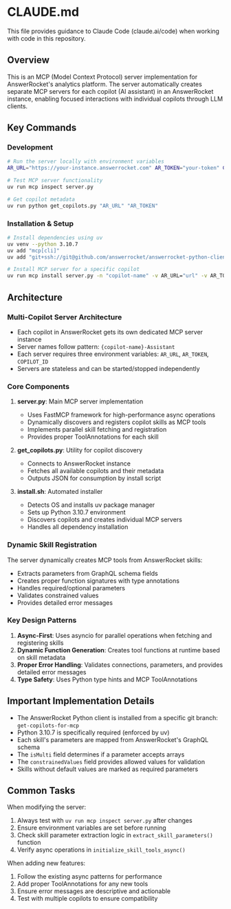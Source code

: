 # CLAUDE.md

This file provides guidance to Claude Code (claude.ai/code) when working with code in this repository.

## Overview

This is an MCP (Model Context Protocol) server implementation for AnswerRocket's analytics platform. The server automatically creates separate MCP servers for each copilot (AI assistant) in an AnswerRocket instance, enabling focused interactions with individual copilots through LLM clients.

## Key Commands

### Development
```bash
# Run the server locally with environment variables
AR_URL="https://your-instance.answerrocket.com" AR_TOKEN="your-token" COPILOT_ID="copilot-id" uv run python server.py

# Test MCP server functionality
uv run mcp inspect server.py

# Get copilot metadata
uv run python get_copilots.py "AR_URL" "AR_TOKEN"
```

### Installation & Setup
```bash
# Install dependencies using uv
uv venv --python 3.10.7
uv add "mcp[cli]"
uv add "git+ssh://git@github.com/answerrocket/answerrocket-python-client.git@get-copilots-for-mcp"

# Install MCP server for a specific copilot
uv run mcp install server.py -n "copilot-name" -v AR_URL="url" -v AR_TOKEN="token" -v COPILOT_ID="id" --with "git+ssh://git@github.com/answerrocket/answerrocket-python-client.git@get-copilots-for-mcp"
```

## Architecture

### Multi-Copilot Server Architecture
- Each copilot in AnswerRocket gets its own dedicated MCP server instance
- Server names follow pattern: `{copilot-name}-Assistant`
- Each server requires three environment variables: `AR_URL`, `AR_TOKEN`, `COPILOT_ID`
- Servers are stateless and can be started/stopped independently

### Core Components

1. **server.py**: Main MCP server implementation
   - Uses FastMCP framework for high-performance async operations
   - Dynamically discovers and registers copilot skills as MCP tools
   - Implements parallel skill fetching and registration
   - Provides proper ToolAnnotations for each skill

2. **get_copilots.py**: Utility for copilot discovery
   - Connects to AnswerRocket instance
   - Fetches all available copilots and their metadata
   - Outputs JSON for consumption by install script

3. **install.sh**: Automated installer
   - Detects OS and installs uv package manager
   - Sets up Python 3.10.7 environment
   - Discovers copilots and creates individual MCP servers
   - Handles all dependency installation

### Dynamic Skill Registration

The server dynamically creates MCP tools from AnswerRocket skills:
- Extracts parameters from GraphQL schema fields
- Creates proper function signatures with type annotations
- Handles required/optional parameters
- Validates constrained values
- Provides detailed error messages

### Key Design Patterns

1. **Async-First**: Uses asyncio for parallel operations when fetching and registering skills
2. **Dynamic Function Generation**: Creates tool functions at runtime based on skill metadata
3. **Proper Error Handling**: Validates connections, parameters, and provides detailed error messages
4. **Type Safety**: Uses Python type hints and MCP ToolAnnotations

## Important Implementation Details

- The AnswerRocket Python client is installed from a specific git branch: `get-copilots-for-mcp`
- Python 3.10.7 is specifically required (enforced by uv)
- Each skill's parameters are mapped from AnswerRocket's GraphQL schema
- The `isMulti` field determines if a parameter accepts arrays
- The `constrainedValues` field provides allowed values for validation
- Skills without default values are marked as required parameters

## Common Tasks

When modifying the server:
1. Always test with `uv run mcp inspect server.py` after changes
2. Ensure environment variables are set before running
3. Check skill parameter extraction logic in `extract_skill_parameters()` function
4. Verify async operations in `initialize_skill_tools_async()`

When adding new features:
1. Follow the existing async patterns for performance
2. Add proper ToolAnnotations for any new tools
3. Ensure error messages are descriptive and actionable
4. Test with multiple copilots to ensure compatibility